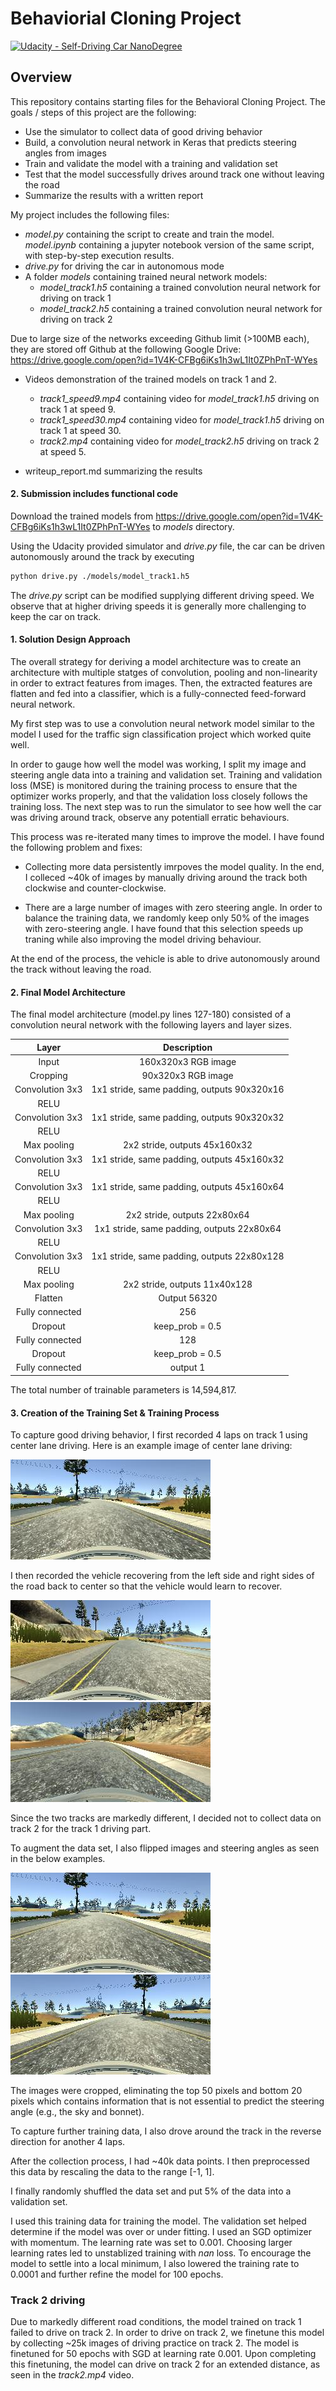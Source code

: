 # Behaviorial Cloning Project

[![Udacity - Self-Driving Car NanoDegree](https://s3.amazonaws.com/udacity-sdc/github/shield-carnd.svg)](http://www.udacity.com/drive)

Overview
---
This repository contains starting files for the Behavioral Cloning Project.
The goals / steps of this project are the following:
* Use the simulator to collect data of good driving behavior
* Build, a convolution neural network in Keras that predicts steering angles from images
* Train and validate the model with a training and validation set
* Test that the model successfully drives around track one without leaving the road
* Summarize the results with a written report

[//]: # (Image References)
[center]: ./examples/center.jpg "Center driving"
[left]: ./examples/left.jpg "Recovery Image"
[right]: ./examples/right.jpg "Recovery Image"
[flip]: ./examples/center_flip.jpg "Flipped Image"


My project includes the following files:
* *model.py* containing the script to create and train the model. *model.ipynb* containing a jupyter notebook version of the same script, with step-by-step execution results.
* *drive.py* for driving the car in autonomous mode
* A folder *models* containing trained neural network models:
  * *model_track1.h5* containing a trained convolution neural network for driving on track 1 
  * *model_track2.h5* containing a trained convolution neural network for driving on track 2

Due to large size of the networks exceeding Github limit (>100MB each), they are stored off Github at the following Google Drive:
https://drive.google.com/open?id=1V4K-CFBg6iKs1h3wL1It0ZPhPnT-WYes

* Videos demonstration of the trained models on track 1 and 2.
  * *track1_speed9.mp4* containing video for *model_track1.h5* driving on track 1 at speed 9.
  * *track1_speed30.mp4* containing video for *model_track1.h5* driving on track 1 at speed 30.
  * *track2.mp4* containing video for *model_track2.h5* driving on track 2 at speed 5.

* writeup_report.md summarizing the results

#### 2. Submission includes functional code
Download the trained models from https://drive.google.com/open?id=1V4K-CFBg6iKs1h3wL1It0ZPhPnT-WYes
to *models* directory.

Using the Udacity provided simulator and *drive.py* file, the car can be driven autonomously around the track by executing 
```sh
python drive.py ./models/model_track1.h5
```

The *drive.py* script can be modified supplying different driving speed. We observe that at higher driving speeds it is generally more challenging to keep the car on track.

#### 1. Solution Design Approach

The overall strategy for deriving a model architecture was to create an architecture with multiple statges of convolution, pooling and non-linearity in order to extract features from images. Then, the extracted features are flatten and fed into a classifier, which is a fully-connected feed-forward neural network. 

My first step was to use a convolution neural network model similar to the model I used for the traffic sign classification project which worked quite well. 

In order to gauge how well the model was working, I split my image and steering angle data into a training and validation set. Training and validation loss (MSE) is monitored during the training process to ensure that the optimizer works properly, and that the validation loss closely follows the training loss. The next step was to run the simulator to see how well the car was driving around track, observe any potentiall erratic behaviours.

This process was re-iterated many times to improve the model. I have found the following problem and fixes:

- Collecting more data persistently imrpoves the model quality. In the end, I colleced ~40k of images by manually driving around the track both clockwise and counter-clockwise.

- There are a large number of images with zero steering angle. In order to balance the training data, we randomly keep only 50% of the images with zero-steering angle. I have found that this selection speeds up traning while also improving the model driving behaviour.

At the end of the process, the vehicle is able to drive autonomously around the track without leaving the road.

#### 2. Final Model Architecture

The final model architecture (model.py lines 127-180) consisted of a convolution neural network with the following layers and layer sizes.

| Layer         		|     Description	        					| 
|:---------------------:|:---------------------------------------------:| 
| Input         		| 160x320x3 RGB image   						| 
| Cropping         		| 90x320x3 RGB image   							| 
| Convolution 3x3     	| 1x1 stride, same padding, outputs 90x320x16 	|
| RELU					|												|
| Convolution 3x3     	| 1x1 stride, same padding, outputs 90x320x32 	|
| RELU					|												|
| Max pooling	      	| 2x2 stride,  outputs 45x160x32 				|
| Convolution 3x3     	| 1x1 stride, same padding, outputs 45x160x32 	|
| RELU					|												|
| Convolution 3x3     	| 1x1 stride, same padding, outputs 45x160x64 	|
| RELU					|												|
| Max pooling	      	| 2x2 stride,  outputs 22x80x64 				|
| Convolution 3x3     	| 1x1 stride, same padding, outputs 22x80x64 	|
| RELU					|												|
| Convolution 3x3     	| 1x1 stride, same padding, outputs 22x80x128 	|
| RELU					|												|
| Max pooling	      	| 2x2 stride,  outputs 11x40x128 				|
| Flatten | Output 56320 |
| Fully connected | 256 |
| Dropout | keep_prob = 0.5 |
| Fully connected | 128 |
| Dropout | keep_prob = 0.5 |
| Fully connected		| output 1	|

The total number of trainable parameters is 14,594,817.

#### 3. Creation of the Training Set & Training Process

To capture good driving behavior, I first recorded 4 laps on track 1 using center lane driving. Here is an example image of center lane driving:

![alt text][center]

I then recorded the vehicle recovering from the left side and right sides of the road back to center so that the vehicle would learn to recover.

![alt text][left]
![alt text][right]


Since the two tracks are markedly different, I decided not to collect data on track 2 for the track 1 driving part.

To augment the data set, I also flipped images and steering angles as seen in the below examples.

![center][center]
![flip][flip]

The images were cropped, eliminating the top 50 pixels and bottom 20 pixels which contains information that is not essential to predict the steering angle (e.g., the sky and bonnet).

To capture further training data, I also drove around the track in the reverse direction for another 4 laps. 

After the collection process, I had ~40k data points. I then preprocessed this data by rescaling the data to the range [-1, 1].


I finally randomly shuffled the data set and put 5% of the data into a validation set. 

I used this training data for training the model. The validation set helped determine if the model was over or under fitting. I used an SGD optimizer with momentum. The learning rate was set to 0.001. Choosing larger learning rates led to unstablized training with *nan* loss. To encourage the model to settle into a local minimum, I also lowered the training rate to 0.0001 and further refine the model for 100 epochs. 

### Track 2 driving
Due to markedly different road conditions, the model trained on track 1 failed to drive on track 2. In order to drive on track 2, we finetune this model by collecting ~25k images of driving practice on track 2. The model is finetuned for 50 epochs with SGD at learning rate 0.001. Upon completing this finetuning, the model can drive on track 2 for an extended distance, as seen in the *track2.mp4* video.
